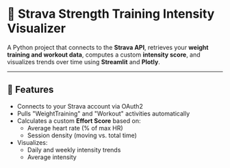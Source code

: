 # 💪 Strava Strength Training Intensity Visualizer

A Python project that connects to the **Strava API**, retrieves your **weight training and workout data**, computes a custom **intensity score**, and visualizes trends over time using **Streamlit** and **Plotly**.

---

## 🚀 Features

- Connects to your Strava account via OAuth2
- Pulls "WeightTraining" and "Workout" activities automatically
- Calculates a custom **Effort Score** based on:
  - Average heart rate (% of max HR)
  - Session density (moving vs. total time)
- Visualizes:
  - Daily and weekly intensity trends
  - Average intensity
